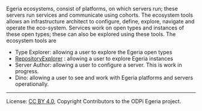 <!-- SPDX-License-Identifier: CC-BY-4.0 -->
<!-- Copyright Contributors to the ODPi Egeria project. -->


Egeria ecosystems, consist of platforms, on which servers run; these servers run services and communicate using cohorts. The ecosystem tools allows an infrastructure architect to configure, define, explore, navigate and operate the eco-system. Services work on open types and instances of these open types; these can also be explored using these tools. The ecosystem tools are 

- Type Explorer: allowing a user to explore the Egeria open types
- [RepositoryExplorer](./RepositoryExplorerGuide.md) : allowing a user to explore Egeria instances
- Server Author: allowing a user to configure a server. This is work in progress.
- Dino: allowing a user to see and work with Egeria platforms and servers operationally.    


----
License: [CC BY 4.0](https://creativecommons.org/licenses/by/4.0/),
Copyright Contributors to the ODPi Egeria project.

